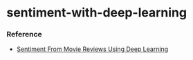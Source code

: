 # sentiment-with-deep-learning

### Reference
+ [Sentiment From Movie Reviews Using Deep Learning](https://machinelearningmastery.com/predict-sentiment-movie-reviews-using-deep-learning/)
